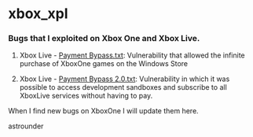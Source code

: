 # xbox_xpl

### Bugs that I exploited on Xbox One and Xbox Live.

1. Xbox Live - [Payment Bypass.txt](https://github.com/smarlonfabiano/xbox_xpl/blob/master/Xbox%20Live%20-%20Payment%20Bypass.txt):
Vulnerability that allowed the infinite purchase of XboxOne games on the Windows Store

2. Xbox Live - [Payment Bypass 2.0.txt](https://github.com/smarlonfabiano/xbox_xpl/blob/master/Xbox%20Live%20-%20Payment%20Bypass%202.0.txt):
Vulnerability in which it was possible to access development sandboxes and subscribe to all XboxLive services without having to pay.

When I find new bugs on XboxOne I will update them here.

astrounder
